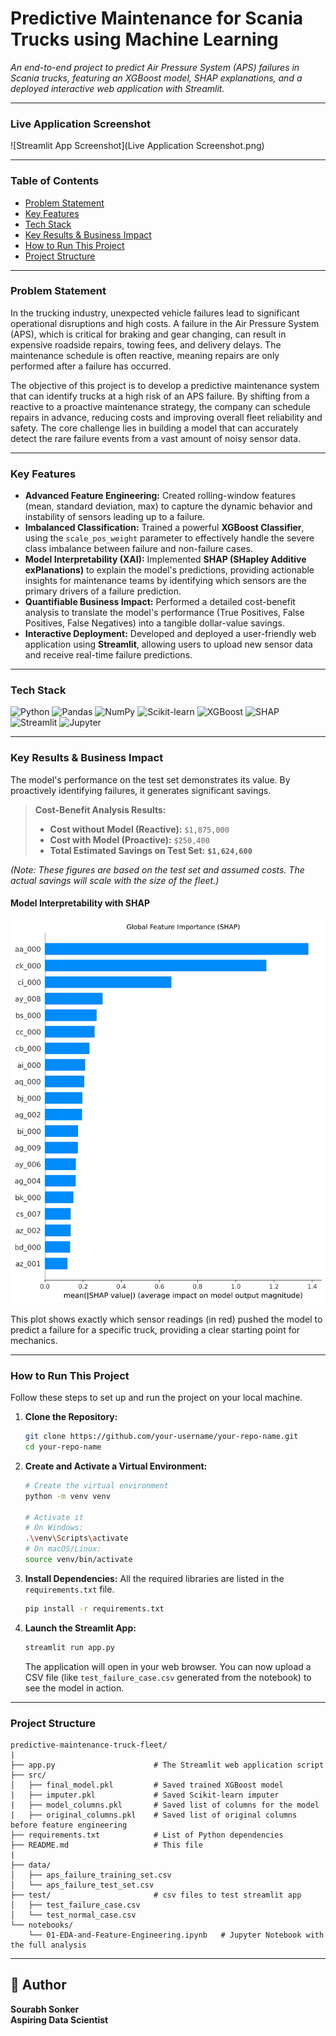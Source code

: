 # Predictive Maintenance for Scania Trucks using Machine Learning

*An end-to-end project to predict Air Pressure System (APS) failures in Scania trucks, featuring an XGBoost model, SHAP explanations, and a deployed interactive web application with Streamlit.*

---

### **Live Application Screenshot**

![Streamlit App Screenshot](Live Application Screenshot.png)

---

### Table of Contents
* [Problem Statement](#problem-statement)
* [Key Features](#key-features)
* [Tech Stack](#tech-stack)
* [Key Results & Business Impact](#key-results--business-impact)
* [How to Run This Project](#how-to-run-this-project)
* [Project Structure](#project-structure)

---

### Problem Statement

In the trucking industry, unexpected vehicle failures lead to significant operational disruptions and high costs. A failure in the Air Pressure System (APS), which is critical for braking and gear changing, can result in expensive roadside repairs, towing fees, and delivery delays. The maintenance schedule is often reactive, meaning repairs are only performed after a failure has occurred.

The objective of this project is to develop a predictive maintenance system that can identify trucks at a high risk of an APS failure. By shifting from a reactive to a proactive maintenance strategy, the company can schedule repairs in advance, reducing costs and improving overall fleet reliability and safety. The core challenge lies in building a model that can accurately detect the rare failure events from a vast amount of noisy sensor data.

---

### Key Features
*   **Advanced Feature Engineering:** Created rolling-window features (mean, standard deviation, max) to capture the dynamic behavior and instability of sensors leading up to a failure.
*   **Imbalanced Classification:** Trained a powerful **XGBoost Classifier**, using the `scale_pos_weight` parameter to effectively handle the severe class imbalance between failure and non-failure cases.
*   **Model Interpretability (XAI):** Implemented **SHAP (SHapley Additive exPlanations)** to explain the model's predictions, providing actionable insights for maintenance teams by identifying which sensors are the primary drivers of a failure prediction.
*   **Quantifiable Business Impact:** Performed a detailed cost-benefit analysis to translate the model's performance (True Positives, False Positives, False Negatives) into a tangible dollar-value savings.
*   **Interactive Deployment:** Developed and deployed a user-friendly web application using **Streamlit**, allowing users to upload new sensor data and receive real-time failure predictions.

---

### Tech Stack

![Python](https://img.shields.io/badge/Python-3776AB?style=for-the-badge&logo=python&logoColor=white)
![Pandas](https://img.shields.io/badge/Pandas-150458?style=for-the-badge&logo=pandas&logoColor=white)
![NumPy](https://img.shields.io/badge/Numpy-013243?style=for-the-badge&logo=numpy&logoColor=white)
![Scikit-learn](https://img.shields.io/badge/scikit--learn-F7931E?style=for-the-badge&logo=scikit-learn&logoColor=white)
![XGBoost](https://img.shields.io/badge/XGBoost-006400?style=for-the-badge&logo=xgboost&logoColor=white)
![SHAP](https://img.shields.io/badge/SHAP-2077B4?style=for-the-badge&logo=shap&logoColor=white)
![Streamlit](https://img.shields.io/badge/Streamlit-FF4B4B?style=for-the-badge&logo=streamlit&logoColor=white)
![Jupyter](https://img.shields.io/badge/Jupyter-F37626?style=for-the-badge&logo=jupyter&logoColor=white)


---

### Key Results & Business Impact

The model's performance on the test set demonstrates its value. By proactively identifying failures, it generates significant savings.

> **Cost-Benefit Analysis Results:**
> *   **Cost without Model (Reactive):** `$1,875,000`
> *   **Cost with Model (Proactive):** `$250,400`
> *   **Total Estimated Savings on Test Set:** **`$1,624,600`**

*(Note: These figures are based on the test set and assumed costs. The actual savings will scale with the size of the fleet.)*

#### Model Interpretability with SHAP

![SHAP Force Plot](shap_explanation.png)

This plot shows exactly which sensor readings (in red) pushed the model to predict a failure for a specific truck, providing a clear starting point for mechanics.

---

### How to Run This Project

Follow these steps to set up and run the project on your local machine.

1.  **Clone the Repository:**
    ```bash
    git clone https://github.com/your-username/your-repo-name.git
    cd your-repo-name
    ```

2.  **Create and Activate a Virtual Environment:**
    ```bash
    # Create the virtual environment
    python -m venv venv

    # Activate it
    # On Windows:
    .\venv\Scripts\activate
    # On macOS/Linux:
    source venv/bin/activate
    ```

3.  **Install Dependencies:**
    All the required libraries are listed in the `requirements.txt` file.
    ```bash
    pip install -r requirements.txt
    ```

4.  **Launch the Streamlit App:**
    ```bash
    streamlit run app.py
    ```
    The application will open in your web browser. You can now upload a CSV file (like `test_failure_case.csv` generated from the notebook) to see the model in action.

---

### Project Structure
```
predictive-maintenance-truck-fleet/
|
├── app.py                      # The Streamlit web application script
├── src/
│   ├── final_model.pkl         # Saved trained XGBoost model       
|   ├── imputer.pkl             # Saved Scikit-learn imputer
|   ├── model_columns.pkl       # Saved list of columns for the model
|   ├── original_columns.pkl    # Saved list of original columns before feature engineering
├── requirements.txt            # List of Python dependencies
├── README.md                   # This file
|
├── data/
│   ├── aps_failure_training_set.csv
│   └── aps_failure_test_set.csv
├── test/                       # csv files to test streamlit app
│   ├── test_failure_case.csv
│   └── test_normal_case.csv
└── notebooks/
    └── 01-EDA-and-Feature-Engineering.ipynb   # Jupyter Notebook with the full analysis
```

---

## 👤 Author
**Sourabh Sonker**                                                                                                                 
**Aspiring Data Scientist**